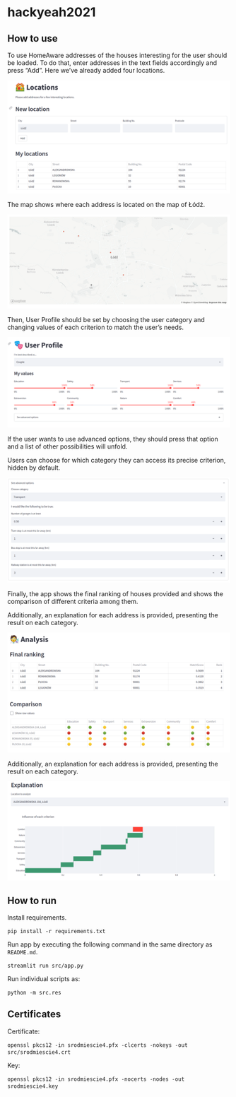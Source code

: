 # hackyeah2021

## How to use

To use HomeAware addresses of the houses interesting for the user should be loaded. To do that, enter addresses in the text fields accordingly and press “Add”. Here we’ve already added four locations.

![locations](static/locations.png)

The map shows where each address is located on the map of Łódź.

![map](static/map.png)

Then, User Profile should be set by choosing the user category and changing values of each criterion to match the user’s needs. 

![user-profile](static/user-profile.png)

If the user wants to use advanced options, they should press that option and  a list of other possibilities will unfold.

Users can choose for which category they can access its precise criterion, hidden by default. 

![advanced](static/advanced.png)

Finally, the app shows the final ranking of houses provided and shows the comparison of different criteria among them.

Additionally, an explanation for each address is provided, presenting the result on each category.

![analysis](static/analysis.png)

Additionally, an explanation for each address is provided, presenting the result on each category.

![explanation](static/explanation.png)


## How to run

Install requirements.

```
pip install -r requirements.txt
```

Run app by executing the following command in the same directory as `README.md`.

```
streamlit run src/app.py
```

Run individual scripts as:

```
python -m src.res
```

## Certificates
Certificate:
```
openssl pkcs12 -in srodmiescie4.pfx -clcerts -nokeys -out src/srodmiescie4.crt
```

Key:
```
openssl pkcs12 -in srodmiescie4.pfx -nocerts -nodes -out srodmiescie4.key
```

